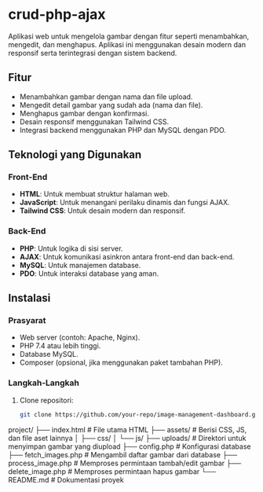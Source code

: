# crud-php-ajax

Aplikasi web untuk mengelola gambar dengan fitur seperti menambahkan, mengedit, dan menghapus. Aplikasi ini menggunakan desain modern dan responsif serta terintegrasi dengan sistem backend.

## Fitur
- Menambahkan gambar dengan nama dan file upload.
- Mengedit detail gambar yang sudah ada (nama dan file).
- Menghapus gambar dengan konfirmasi.
- Desain responsif menggunakan Tailwind CSS.
- Integrasi backend menggunakan PHP dan MySQL dengan PDO.

## Teknologi yang Digunakan

### Front-End
- **HTML**: Untuk membuat struktur halaman web.
- **JavaScript**: Untuk menangani perilaku dinamis dan fungsi AJAX.
- **Tailwind CSS**: Untuk desain modern dan responsif.

### Back-End
- **PHP**: Untuk logika di sisi server.
- **AJAX**: Untuk komunikasi asinkron antara front-end dan back-end.
- **MySQL**: Untuk manajemen database.
- **PDO**: Untuk interaksi database yang aman.

## Instalasi

### Prasyarat
- Web server (contoh: Apache, Nginx).
- PHP 7.4 atau lebih tinggi.
- Database MySQL.
- Composer (opsional, jika menggunakan paket tambahan PHP).

### Langkah-Langkah
1. Clone repositori:
   ```bash
   git clone https://github.com/your-repo/image-management-dashboard.git

project/
├── index.html        # File utama HTML
├── assets/           # Berisi CSS, JS, dan file aset lainnya
│   ├── css/
│   └── js/
├── uploads/          # Direktori untuk menyimpan gambar yang diupload
├── config.php        # Konfigurasi database
├── fetch_images.php  # Mengambil daftar gambar dari database
├── process_image.php # Memproses permintaan tambah/edit gambar
├── delete_image.php  # Memproses permintaan hapus gambar
└── README.md         # Dokumentasi proyek
